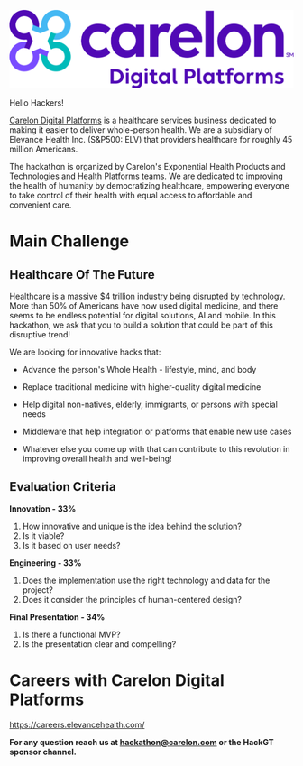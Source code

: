![Carelon Digital Platforms Logo](.resources/cdp_sm_h_rgb_c.png?raw=true "Logo")


Hello Hackers!

[Carelon Digital Platforms](https://www.carelondigitalplatforms.com) is a healthcare services business dedicated to making it easier to deliver whole-person health. We are a subsidiary of Elevance Health Inc. (S&P500: ELV) that providers healthcare for roughly 45 million Americans.

The hackathon is organized by Carelon's Exponential Health Products and Technologies and Health Platforms teams. We are dedicated to improving the health of humanity by democratizing healthcare, empowering everyone to take control of their health with equal access to affordable and convenient care.

# Main Challenge
## Healthcare Of The Future

Healthcare is a massive $4 trillion industry being disrupted by technology. More than 50% of Americans have now used digital medicine, and there seems to be endless potential for digital solutions, AI and mobile. In this hackathon, we ask that you to build a solution that could be part of this disruptive trend! 

We are looking for innovative hacks that: 

* Advance the person's Whole Health - lifestyle, mind, and body 

* Replace traditional medicine with higher-quality digital medicine 

* Help digital non-natives, elderly, immigrants, or persons with special needs 

* Middleware that help integration or platforms that enable new use cases 

* Whatever else you come up with that can contribute to this revolution in improving overall health and well-being! 

## Evaluation Criteria

**Innovation - 33%**
1. How innovative and unique is the idea behind the solution?  
2. Is it viable? 
3. Is it based on user needs?

**Engineering - 33%**
1. Does the implementation use the right technology and data for the project? 
2. Does it consider the principles of human-centered design?

**Final Presentation - 34%**
1. Is there a functional MVP? 
2. Is the presentation clear and compelling?

# Careers with Carelon Digital Platforms
https://careers.elevancehealth.com/ 

**For any question reach us at hackathon@carelon.com or the HackGT sponsor channel.**

